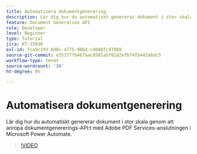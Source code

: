 ```yaml
---
title: Automatisera dokumentgenerering
description: Lär dig hur du automatiskt genererar dokument i stor skala
feature: Document Generation API
role: Developer
level: Beginner
type: Tutorial
jira: KT-15030
exl-id: fca9c193-0d0c-4775-98b4-cd048fc97969
source-git-commit: e35377fb467aac8581a5f81d2efb74fb442a6dc5
workflow-type: tm+mt
source-wordcount: '38'
ht-degree: 0%

---
```


# Automatisera dokumentgenerering

Lär dig hur du automatiskt genererar dokument i stor skala genom att anropa dokumentgenererings-API:t med Adobe PDF Services-anslutningen i Microsoft Power Automate.

>[!VIDEO](https://video.tv.adobe.com/v/3428227?hidetitle=true)
